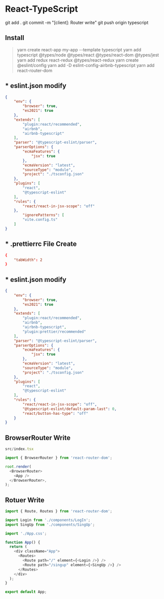 # React-TypeScript

git add .
git commit -m "[client]: Router write"
git push origin typescript

## Install
> yarn create react-app my-app --template typescript
> yarn add typescript @types/node @types/react @types/react-dom @types/jest
> yarn add redux react-redux @types/react-redux
> yarn create @eslint/config
> yarn add -D eslint-config-airbnb-typescript
> yarn add react-router-dom

## * eslint.json modify
```json
{
    "env": {
        "browser": true,
        "es2021": true
    },
    "extends": [
        "plugin:react/recommended",
        "airbnb",
        "airbnb-typescript"
    ],
    "parser": "@typescript-eslint/parser",
    "parserOptions": {
        "ecmaFeatures": {
            "jsx": true
        },
        "ecmaVersion": "latest",
        "sourceType": "module",
        "project": "./tsconfig.json"
    },
    "plugins": [
        "react",
        "@typescript-eslint"
    ],
    "rules": {
        "react/react-in-jsx-scope": "off"
    },
		"ignorePatterns": [
        "vite.config.ts"
    ]
}
```

## * .prettierrc File Create
```rc
{
	"tabWidth": 2
}

```

## * eslint.json modify
```json
{
    "env": {
        "browser": true,
        "es2021": true
    },
    "extends": [
        "plugin:react/recommended",
        "airbnb",
        "airbnb-typescript",
        "plugin:prettier/recommended"
    ],
    "parser": "@typescript-eslint/parser",
    "parserOptions": {
        "ecmaFeatures": {
            "jsx": true
        },
        "ecmaVersion": "latest",
        "sourceType": "module",
        "project": "./tsconfig.json"
    },
    "plugins": [
        "react",
        "@typescript-eslint"
    ],
    "rules": {
        "react/react-in-jsx-scope": "off",
        "@typescript-eslint/default-param-last": 0,
        "react/button-has-type": "off"
    }
}
```

## BrowserRouter Write

```typescript
src/index.tsx

import { BrowserRouter } from 'react-router-dom';

root.render(
  <BrowserRouter>
    <App />
  </BrowserRouter>,
);
```

## Rotuer Write
```typescript
import { Route, Routes } from 'react-router-dom';

import Login from './components/LogIn';
import SingUp from './components/SingUp';

import './App.css';

function App() {
  return (
    <div className="App">
      <Routes>
        <Route path="/" element={<Login />} />
        <Route path="/singup" element={<SingUp />} />
      </Routes>
    </div>
  );
}

export default App;

```